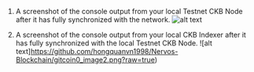1. A screenshot of the console output from your local Testnet CKB Node after it has fully synchronized with the network.
 ![alt text](https://github.com/hongquanvn1998/Nervos-Blockchain/gitcoin0_image1.png?raw=true)


2. A screenshot of the console output from your local CKB Indexer after it has fully synchronized with the local Testnet CKB Node.
 ![alt text]https://github.com/hongquanvn1998/Nervos-Blockchain/gitcoin0_image2.png?raw=true)

